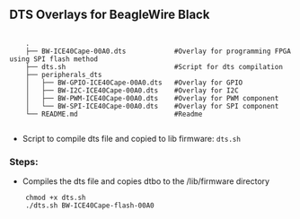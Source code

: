 ## DTS Overlays for BeagleWire Black

```

    .
    ├── BW-ICE40Cape-00A0.dts            #Overlay for programming FPGA using SPI flash method
    ├── dts.sh                           #Script for dts compilation
    ├── peripherals_dts
    │   ├── BW-GPIO-ICE40Cape-00A0.dts   #Overlay for GPIO
    │   ├── BW-I2C-ICE40Cape-00A0.dts    #Overlay for I2C
    │   ├── BW-PWM-ICE40Cape-00A0.dts    #Overlay for PWM component
    │   └── BW-SPI-ICE40Cape-00A0.dts    #Overlay for SPI component
    └── README.md                        #Readme
      
```

- Script to compile dts file and copied to lib firmware: `dts.sh`

### Steps:
- Compiles the dts file and copies dtbo to the /lib/firmware directory
 
```
    chmod +x dts.sh
    ./dts.sh BW-ICE40Cape-flash-00A0
```